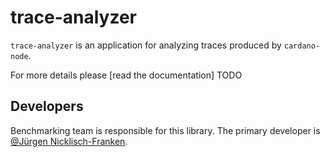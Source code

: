 # trace-analyzer

`trace-analyzer` is an application for analyzing traces produced by `cardano-node`.

For more details please [read the documentation]
TODO

## Developers

Benchmarking team is responsible for this library. The primary developer is
[@Jürgen Nicklisch-Franken](https://github.com/jutaro).
